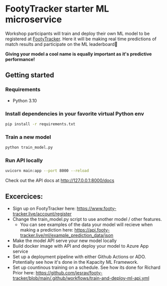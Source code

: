 # FootyTracker starter ML microservice 
Workshop participants will train and deploy their own ML model to be registered at [FootyTracker](https://github.com/jesrav/footy-tracker).
Here it will be making real time predictions of match results and participate on the ML leaderboard🤖


**Giving your model a cool name is equally important as it's predictive performance!**


## Getting started

### Requirements
- Python 3.10

### Install dependencies in your favorite virtual Python env
```bash
pip install -r requirements.txt
```

### Train a new model
```bash
python train_model.py
```

### Run API locally
```bash
uvicorn main:app --port 8000 --reload
```

Check out the API docs at http://127.0.0.1:8000/docs

## Excercices:
- Sign up on FootyTracker here: https://www.footy-tracker.live/account/register
- Change the train_model.py script to use another model / other features.
    - You can see examples of the data your model will recieve when making a prediction here: https://api.footy-tracker.live/ml/example_prediction_data/json
- Make the model API serve your new model locally
- Build docker image with API and deploy your model to Azure App service
- Set up a deployment pipeline with either Github Actions or ADO. Potentially see how it's done in the Kapacity ML Framework.
- Set up countinous training on a schedule. See how its done for Richard Prior here: https://github.com/jesrav/footy-tracker/blob/main/.github/workflows/train-and-deploy-ml-api.yml

